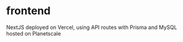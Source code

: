 # frontend

NextJS deployed on Vercel, using API routes with Prisma and MySQL hosted on Planetscale
